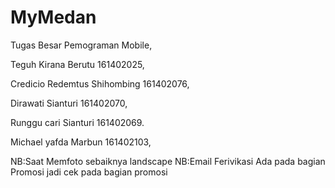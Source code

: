 # MyMedan
Tugas Besar Pemograman Mobile,

Teguh Kirana Berutu 161402025,

Credicio Redemtus Shihombing 161402076,

Dirawati Sianturi 161402070,

Runggu cari Sianturi 161402069.

Michael yafda Marbun 161402103,

NB:Saat Memfoto sebaiknya landscape
NB:Email Ferivikasi Ada pada bagian Promosi jadi cek pada bagian promosi
